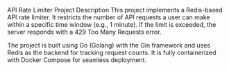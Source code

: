 API Rate Limiter
Project Description
This project implements a Redis-based API rate limiter. It restricts the number of API requests a user can make within a specific time window (e.g., 1 minute). If the limit is exceeded, the server responds with a 429 Too Many Requests error.

The project is built using Go (Golang) with the Gin framework and uses Redis as the backend for tracking request counts. It is fully containerized with Docker Compose for seamless deployment.